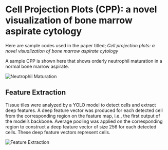 # Cell Projection Plots (CPP): a novel visualization of bone marrow aspirate cytology
Here are sample codes used in the paper titled; _Cell projection plots: a novel visualization of bone marrow aspirate cytology_

A sample CPP is shown here that shows orderly neutrophil maturation in a normal bone marrow aspirate. 

![Neutrophil Maturation](https://github.com/TahDeh/Cell_Projection_Plot/blob/main/images/cellplot_neutrophil.jpg)


## Feature Extraction

Tissue tiles were analyzed by a YOLO model to detect cells and extract deep features. A deep feature vector was produced for each detected cell from
the corresponding region on the feature map, i.e., the first output of the model’s backbone. Average pooling was applied on the corresponding region to construct a deep feature vector of size 256 for each detected cells. These deep feature vectors represent cells.

![Feature Extraction](https://github.com/TahDeh/Cell_Projection_Plot/blob/main/images/overview%20Yolo%20features.jpg)
